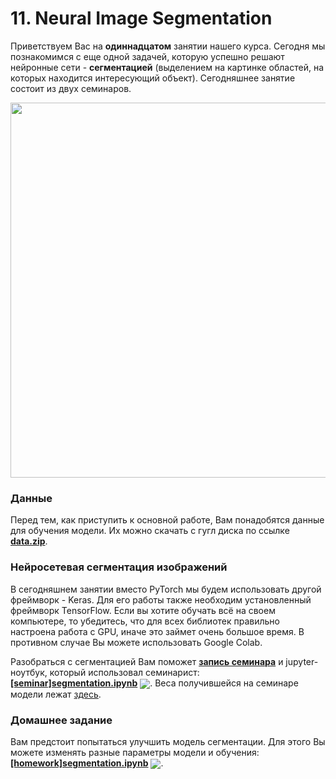 
# 11. Neural Image Segmentation

Приветствуем Вас на **одиннадцатом** занятии нашего курса. Сегодня мы познакомимся с еще одной задачей, которую успешно решают нейронные сети - **сегментацией** (выделением на картинке областей, на которых находится интересующий объект). Сегодняшнее занятие состоит из двух семинаров.

<p align=center>
  <img src="https://www.cityscapes-dataset.com/wordpress/wp-content/uploads/2015/07/tuebingen00.png" width=600>
</p>

### Данные

Перед тем, как приступить к основной работе, Вам понадобятся данные для обучения модели. Их можно скачать с гугл диска по ссылке [**data.zip**](https://drive.google.com/file/d/1_c8tw7wOgGNXg7ubRwTxzWBoDSsvPpMZ/view?usp=sharing).

### Нейросетевая сегментация изображений

В сегодняшнем занятии вместо PyTorch мы будем использовать другой фреймворк - Keras. Для его работы также необходим установленный фреймворк TensorFlow. Если вы хотите обучать всё на своем компьютере, то убедитесь, что для всех библиотек правильно настроена работа с GPU, иначе это займет очень большое время. В противном случае Вы можете использовать Google Colab.

Разобраться с сегментацией Вам поможет [**запись семинара**](https://www.youtube.com/watch?v=OWK8VlgJM4I) и jupyter-ноутбук, который использовал семинарист: [**[seminar]segmentation.ipynb**](./[seminar]segmentation.ipynb) [<img src="https://colab.research.google.com/assets/colab-badge.svg" align="center">](https://colab.research.google.com/drive/1Uy0RS3cme0_v7ytUv4I-vSWde5NgpiBQ). Веса получившейся на семинаре модели лежат [здесь](https://drive.google.com/file/d/160zQcHMxiOSs9rpsjvJRg0YGcyyhO5yM/view?usp=sharing).

### Домашнее задание 

Вам предстоит попытаться улучшить модель сегментации. Для этого Вы можете изменять разные параметры модели и обучения: [**[homework]segmentation.ipynb**](./[homework]segmentation.ipynb) [<img src="https://colab.research.google.com/assets/colab-badge.svg" align="center">](https://colab.research.google.com/drive/1A5rtbZCThnvKgRWTloPXcblKq5BD-8nd). 
